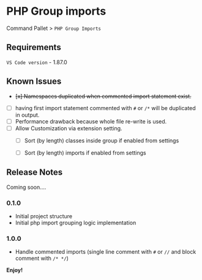 # PHP Group imports

Command Pallet > `PHP Group Imports`

## Requirements

`VS Code version` - 1.87.0

## Known Issues

- ~~[x] Namespaces duplicated when commented import statement exist.~~
- [ ] having first import statement commented with `#` or `/*` will be duplicated in output.
- [ ] Performance drawback because whole file re-write is used.
- [ ] Allow Customization via extension setting.
    - [ ] Sort (by length) classes inside group if enabled from settings
    - [ ] Sort (by length) imports if enabled from settings


## Release Notes

Coming soon....

### 0.1.0

- Initial project structure
- Initial php import grouping logic implementation

### 1.0.0

- Handle commented imports (single line comment with `#` or `//` and block comment with `/* */`)

**Enjoy!**
